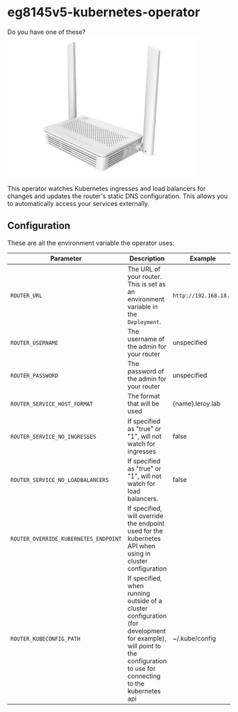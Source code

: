 # eg8145v5-kubernetes-operator

Do you have one of these?  
<img src="assets/router.png" height=320px>

This operator watches Kubernetes ingresses and load balancers for changes and updates the router's static DNS
configuration. This allows you to automatically access your services externally.

## Configuration

These are all the environment variable the operator uses:

| Parameter                             | Description                                                                                                                                                              | Example               |
|---------------------------------------|--------------------------------------------------------------------------------------------------------------------------------------------------------------------------|-----------------------|
| `ROUTER_URL`                          | The URL of your router. This is set as an environment variable in the `Deployment`.                                                                                      | `http://192.168.18.1` |
| `ROUTER_USERNAME`                     | The username of the admin for your router                                                                                                                                | unspecified           | 
| `ROUTER_PASSWORD`                     | The password of the admin for your router                                                                                                                                | unspecified           | 
| `ROUTER_SERVICE_HOST_FORMAT`          | The format that will be used                                                                                                                                             | {name}.leroy.lab      | 
| `ROUTER_SERVICE_NO_INGRESSES`         | If specified as "true" or "1", will not watch for ingresses                                                                                                              | false                 | 
| `ROUTER_SERVICE_NO_LOADBALANCERS`     | If specified as "true" or "1", will not watch for load balancers.                                                                                                        | false                 | 
| `ROUTER_OVERRIDE_KUBERNETES_ENDPOINT` | If specified, will override the endpoint used for the kubernetes API when using in cluster configuration                                                                 |                       | 
| `ROUTER_KUBECONFIG_PATH`              | If specified, when running outside of a cluster configuration (for development for example), will point to the configuration to use for connecting to the kubernetes api | ~/.kube/config        | 
